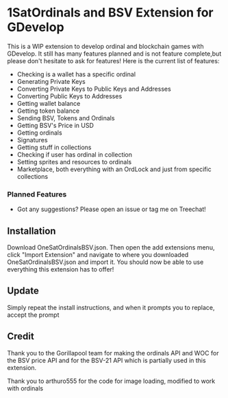 # 1SatOrdinals and BSV Extension for GDevelop

This is a WIP extension to develop ordinal and blockchain games with GDevelop. It still has many features planned and is not feature complete,but please don't hesitate to ask for features! Here is the current list of features:

- Checking is a wallet has a specific ordinal
- Generating Private Keys
- Converting Private Keys to Public Keys and Addresses
- Converting Public Keys to Addresses
- Getting wallet balance
- Getting token balance
- Sending BSV, Tokens and Ordinals
- Getting BSV's Price in USD
- Getting ordinals
- Signatures
- Getting stuff in collections
- Checking if user has ordinal in collection
- Setting sprites and resources to ordinals
- Marketplace, both everything with an OrdLock and just from specific collections

### Planned Features

- Got any suggestions? Please open an issue or tag me on Treechat!

## Installation

Download OneSatOrdinalsBSV.json. Then open the add extensions menu, click "Import Extension" and navigate to where you downloaded OneSatOrdinalsBSV.json and import it. You should now be able to use everything this extension has to offer!

## Update

Simply repeat the install instructions, and when it prompts you to replace, accept the prompt

## Credit

Thank you to the Gorillapool team for making the ordinals API and WOC for the BSV price API and for the BSV-21 API which is partially used in this extension.

Thank you to arthuro555 for the code for image loading, modified to work with ordinals